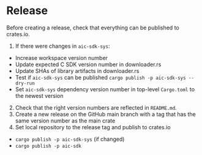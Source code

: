 # Release

Before creating a release, check that everything can be published to crates.io.

1. If there were changes in `aic-sdk-sys`:
  - Increase workspace version number
  - Update expected C SDK version number in downloader.rs
  - Update SHAs of library artifacts in downloader.rs
  - Test if `aic-sdk-sys` can be published `cargo publish -p aic-sdk-sys --dry-run`
  - Set `aic-sdk-sys` dependency version number in top-level `Cargo.toml` to the newest version
2. Check that the right version numbers are reflected in `README.md`.
3. Create a new release on the GitHub main branch with a tag that has the same version number as the main crate
4. Set local repository to the release tag and publish to crates.io
  - `cargo publish -p aic-sdk-sys` (if changed)
  - `cargo publish -p aic-sdk`
